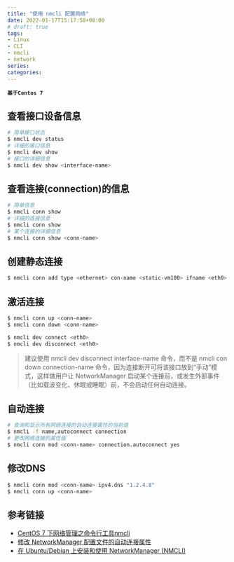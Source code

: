 ```yaml
---
title: "使用 nmcli 配置网络"
date: 2022-01-17T15:17:58+08:00
# draft: true
tags:
- Linux
- CLI
- nmcli
- network
series:
categories:
---
```


**`基于Centos 7`**

## 查看接口设备信息
```bash
# 简单接口状态
$ nmcli dev status
# 详细的接口信息
$ nmcli dev show
# 接口的详细信息
$ nmcli dev show <interface-name>
```

## 查看连接(connection)的信息
```bash
# 简单信息
$ nmcli conn show
# 详细的连接信息
$ nmcli conn show
# 某个连接的详细信息
$ nmcli conn show <conn-name>
```

## 创建静态连接
```bash
$ nmcli conn add type <ethernet> con-name <static-vm100> ifname <eth0> ip4 <192.168.100.100/24> [gw4 <192.168.100.1>]
```

## 激活连接
```bash
$ nmcli conn up <conn-name>
$ nmcli conn down <conn-name>

$ nmcli dev connect <eth0>
$ nmcli dev disconnect <eth0>
```
> 建议使用 nmcli dev disconnect interface-name 命令，而不是 nmcli con down connection-name 命令，因为连接断开可将该接口放到“手动”模式，这样做用户让 NetworkManager 启动某个连接前，或发生外部事件（比如载波变化、休眠或睡眠）前，不会启动任何自动连接。

## 自动连接
```bash
# 查询和显示所有网络连接的自动连接属性的当前值
$ nmcli -f name,autoconnect connection
# 更改网络连接的属性值
$ nmcli conn mod <conn-name> connection.autoconnect yes
```

## 修改DNS
```bash
$ nmcli conn mod <conn-name> ipv4.dns "1.2.4.8"
$ nmcli conn up <conn-name>
```

## 参考链接
- [CentOS 7 下网络管理之命令行工具nmcli](https://www.jianshu.com/p/5d5560e9e26a)
- [修改 NetworkManager 配置文件的自动连接属性](https://docs.rockylinux.org/zh/gemstones/nmcli/)
- [在 Ubuntu/Debian 上安装和使用 NetworkManager (NMCLI)](https://cn.linux-console.net/?p=22364)